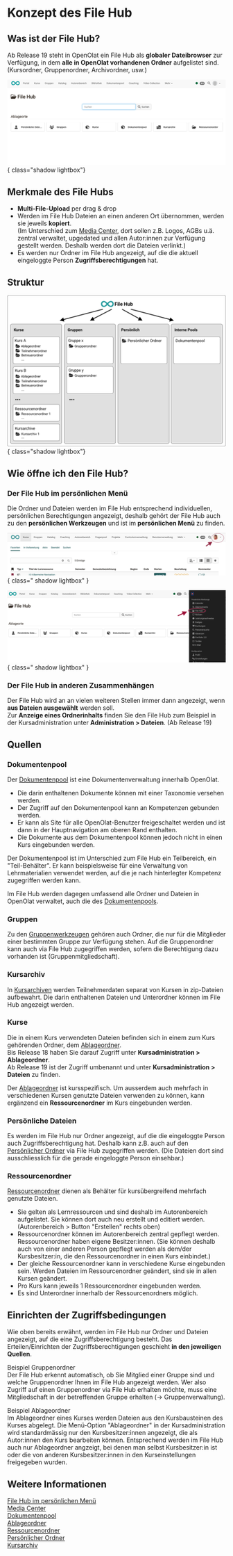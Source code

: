 # Konzept des File Hub



## Was ist der File Hub?

Ab Release 19 steht in OpenOlat ein File Hub als **globaler Dateibrowser** zur Verfügung, in dem **alle in OpenOlat vorhandenen Ordner** aufgelistet sind. (Kursordner, Gruppenordner, Archivordner, usw.) 

![file_hub_pers_menu_storage_locations_v3_de.png](assets/file_hub_pers_menu_storage_locations_v3_de.png){ class="shadow lightbox"}


## Merkmale des File Hubs

* **Multi-File-Upload** per drag & drop
* Werden im File Hub Dateien an einen anderen Ort übernommen, werden sie jeweils **kopiert**. <br>
(Im Unterschied zum [Media Center](../personal_menu/Media_Center.de.md), dort sollen z.B. Logos, AGBs u.ä. zentral verwaltet, upgedated und allen Autor:innen zur Verfügung gestellt werden. Deshalb werden dort die Dateien verlinkt.)
* Es werden nur Ordner im File Hub angezeigt, auf die die aktuell eingeloggte Person **Zugriffsberechtigungen** hat.


## Struktur


![file_hub_concept_overview_v3_de.png](assets/file_hub_concept_overview_v3_de.png){ class="shadow lightbox"}



## Wie öffne ich den File Hub?

### Der File Hub im persönlichen Menü

Die Ordner und Dateien werden im File Hub entsprechend individuellen, persönlichen Berechtigungen angezeigt, deshalb gehört der File Hub auch zu den **persönlichen Werkzeugen** und ist im **persönlichen Menü** zu finden.

![file_hub_pers_menu_open_v1_de.png](assets/file_hub_pers_menu_open_v1_de.png){ class=" shadow lightbox" }

![file_hub_pers_menu_marked_v3_de.png](assets/file_hub_pers_menu_marked_v3_de.png){ class=" shadow lightbox" }



### Der File Hub in anderen Zusammenhängen

Der File Hub wird an an vielen weiteren Stellen immer dann angezeigt, wenn **aus Dateien ausgewählt** werden soll.<br>
Zur **Anzeige eines Ordnerinhalts** finden Sie den File Hub zum Beispiel in der Kursadministration unter **Administration > Dateien**. (Ab Release 19)



## Quellen

### Dokumentenpool

Der [Dokumentenpool](../../manual_admin/administration/Modules_Document_pool.de.md) ist eine Dokumentenverwaltung innerhalb OpenOlat.

* Die darin enthaltenen Dokumente können mit einer Taxonomie versehen werden.
* Der Zugriff auf den Dokumentenpool kann an Kompetenzen gebunden werden.
* Er kann als Site für alle OpenOlat-Benutzer freigeschaltet werden und ist dann in der Hauptnavigation am oberen Rand enthalten.
* Die Dokumente aus dem Dokumentenpool können jedoch nicht in einen Kurs eingebunden werden.

Der Dokumentenpool ist im Unterschied zum File Hub ein Teilbereich, ein "Teil-Behälter". Er kann beispielsweise für eine Verwaltung von Lehrmaterialien verwendet werden, auf die je nach hinterlegter Kompetenz zugegriffen werden kann.

Im File Hub werden dagegen umfassend alle Ordner und Dateien in OpenOlat verwaltet, auch die des [Dokumentenpools](../../manual_admin/administration/Modules_Document_pool.de.md).


### Gruppen

Zu den [Gruppenwerkzeugen](../groups/Using_Group_Tools.de.md) gehören auch Ordner, die nur für die Mitglieder einer bestimmten Gruppe zur Verfügung stehen.
Auf die Gruppenordner kann auch via File Hub zugegriffen werden, sofern die Berechtigung dazu vorhanden ist (Gruppenmitgliedschaft). 


### Kursarchiv

In [Kursarchiven](../learningresources/Course_Archiving.de.md) werden Teilnehmerdaten separat von Kursen in zip-Dateien aufbewahrt. Die darin enthaltenen Dateien und Unterordner können im File Hub angezeigt werden.


### Kurse

Die in einem Kurs verwendeten Dateien befinden sich in einem zum Kurs gehörenden Ordner, dem [Ablageordner](../learningresources/Storage_folder.de.md).<br>
Bis Release 18 haben Sie darauf Zugriff unter **Kursadministration > Ablageordner**.<br>
Ab Release 19 ist der Zugriff umbenannt und unter **Kursadministration > Dateien** zu finden.

Der [Ablageordner](../learningresources/Storage_folder.de.md) ist kursspezifisch. Um ausserdem auch mehrfach in verschiedenen Kursen genutzte Dateien verwenden zu können, kann ergänzend ein **Ressourcenordner** im Kurs eingebunden werden. 


### Persönliche Dateien

Es werden im File Hub nur Ordner angezeigt, auf die die eingeloggte Person auch Zugriffsberechtigung hat. Deshalb kann z.B. auch auf den [Persönlicher Ordner](../personal_menu/Personal_folders.de.md) via File Hub zugegriffen werden. (Die Dateien dort sind ausschliesslich für die gerade eingeloggte Person einsehbar.)


### Ressourcenordner

[Ressourcenordner](../learningresources/Resource_Folder.de.md) dienen als Behälter für kursübergreifend mehrfach genutzte Dateien.

* Sie gelten als Lernressourcen und sind deshalb im Autorenbereich aufgelistet. Sie können dort auch neu erstellt und editiert werden. (Autorenbereich > Button "Erstellen" rechts oben)
* Ressourcenordner können im Autorenbereich zentral gepflegt werden. Ressourcenordner haben eigene Besitzer:innen. (Sie können deshalb auch von einer anderen Person gepflegt werden als dem/der Kursbesitzer:in, die den Ressourcenordner in einen Kurs einbindet.)
* Der gleiche Ressourcenordner kann in verschiedene Kurse eingebunden sein. Werden Dateien im Ressourcenordner geändert, sind sie in allen Kursen geändert.
* Pro Kurs kann jeweils 1 Ressourcenordner eingebunden werden. 
* Es sind Unterordner innerhalb der Ressourcenordners möglich.



## Einrichten der Zugriffsbedingungen

Wie oben bereits erwähnt, werden im File Hub nur Ordner und Dateien angezeigt, auf die eine Zugriffsberechtigung besteht. Das Erteilen/Einrichten der Zugriffsberechtigungen geschieht **in den jeweiligen Quellen**.

Beispiel Gruppenordner<br>
Der File Hub erkennt automatisch, ob Sie Mitglied einer Gruppe sind und welche Gruppenordner Ihnen im File Hub angezeigt werden. Wer also Zugriff auf einen Gruppenordner via File Hub erhalten möchte, muss eine Mitgliedschaft in der betreffenden Gruppe erhalten (-> Gruppenverwaltung).

Beispiel Ablageordner<br>
Im Ablageordner eines Kurses werden Dateien aus den Kursbausteinen des Kurses abgelegt. Die Menü-Option "Ablageordner" in der Kursadministration wird standardmässig nur den Kursbesitzer:innen angezeigt, die als Autor:innen den Kurs bearbeiten können. Entsprechend werden im File Hub auch nur Ablageordner angzeigt, bei denen man selbst Kursbesitzer:in ist oder die von anderen Kursbesitzer:innen in den Kurseinstellungen freigegeben wurden.


## Weitere Informationen

[File Hub im persönlichen Menü](../personal_menu/File_Hub.de.md)<br>
[Media Center](../personal_menu/Media_Center.de.md)<br>
[Dokumentenpool](../../manual_admin/administration/Modules_Document_pool.de.md)<br>
[Ablageordner](../learningresources/Storage_folder.de.md)<br>
[Ressourcenordner](../learningresources/Resource_Folder.de.md)<br>
[Persönlicher Ordner](../personal_menu/Personal_folders.de.md)<br>
[Kursarchiv](../learningresources/Course_Archiving.de.md)<br>


